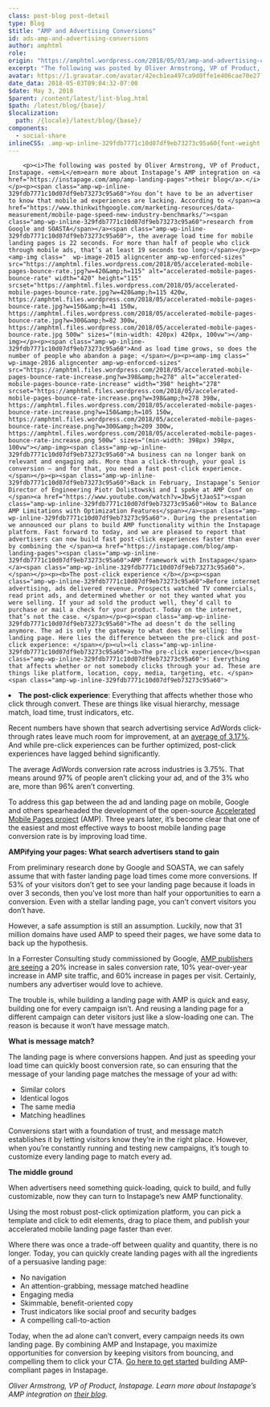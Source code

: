 ```yaml
---
class: post-blog post-detail
type: Blog
$title: "AMP and Advertising Conversions"
id: ads-amp-and-advertising-conversions
author: amphtml
role: 
origin: "https://amphtml.wordpress.com/2018/05/03/amp-and-advertising-conversions/amp/"
excerpt: "The following was posted by Oliver Armstrong, VP of Product, Instapage. Learn more about Instapage&#8217;s AMP integration on their blog. You don’t have to be an advertiser to know that mobile ad experiences are lacking. According to research from Google and SOASTA, the average load time for mobile landing pages is 22 seconds. For more than half [&#8230;]"
avatar: https://1.gravatar.com/avatar/42ecb1ea497ca9d0ffe1e406cae70e27?s=96&d=identicon&r=G
date_data: 2018-05-03T09:04:32-07:00
$date: May 3, 2018
$parent: /content/latest/list-blog.html
$path: /latest/blog/{base}/
$localization:
  path: /{locale}/latest/blog/{base}/
components:
  - social-share
inlineCSS: .amp-wp-inline-329fdb7771c10d07df9eb73273c95a60{font-weight:400;}
---
```


<div class="amp-wp-article-content">

		<p><i>The following was posted by Oliver Armstrong, VP of Product, Instapage. <em>L</em>earn more about Instapage’s AMP integration on <a href="https://instapage.com/amp/amp-landing-pages">their blog</a>.</i></p><p><span class="amp-wp-inline-329fdb7771c10d07df9eb73273c95a60">You don’t have to be an advertiser to know that mobile ad experiences are lacking. According to </span><a href="https://www.thinkwithgoogle.com/marketing-resources/data-measurement/mobile-page-speed-new-industry-benchmarks/"><span class="amp-wp-inline-329fdb7771c10d07df9eb73273c95a60">research from Google and SOASTA</span></a><span class="amp-wp-inline-329fdb7771c10d07df9eb73273c95a60">, the average load time for mobile landing pages is 22 seconds. For more than half of people who click through mobile ads, that’s at least 19 seconds too long:</span></p><p><amp-img class="  wp-image-2015 aligncenter amp-wp-enforced-sizes" src="https://amphtml.files.wordpress.com/2018/05/accelerated-mobile-pages-bounce-rate.jpg?w=420&amp;h=115" alt="accelerated-mobile-pages-bounce-rate" width="420" height="115" srcset="https://amphtml.files.wordpress.com/2018/05/accelerated-mobile-pages-bounce-rate.jpg?w=420&amp;h=115 420w, https://amphtml.files.wordpress.com/2018/05/accelerated-mobile-pages-bounce-rate.jpg?w=150&amp;h=41 150w, https://amphtml.files.wordpress.com/2018/05/accelerated-mobile-pages-bounce-rate.jpg?w=300&amp;h=82 300w, https://amphtml.files.wordpress.com/2018/05/accelerated-mobile-pages-bounce-rate.jpg 500w" sizes="(min-width: 420px) 420px, 100vw"></amp-img></p><p><span class="amp-wp-inline-329fdb7771c10d07df9eb73273c95a60">And as load time grows, so does the number of people who abandon a page: </span></p><p><amp-img class="  wp-image-2016 aligncenter amp-wp-enforced-sizes" src="https://amphtml.files.wordpress.com/2018/05/accelerated-mobile-pages-bounce-rate-increase.png?w=398&amp;h=278" alt="accelerated-mobile-pages-bounce-rate-increase" width="398" height="278" srcset="https://amphtml.files.wordpress.com/2018/05/accelerated-mobile-pages-bounce-rate-increase.png?w=398&amp;h=278 398w, https://amphtml.files.wordpress.com/2018/05/accelerated-mobile-pages-bounce-rate-increase.png?w=150&amp;h=105 150w, https://amphtml.files.wordpress.com/2018/05/accelerated-mobile-pages-bounce-rate-increase.png?w=300&amp;h=209 300w, https://amphtml.files.wordpress.com/2018/05/accelerated-mobile-pages-bounce-rate-increase.png 500w" sizes="(min-width: 398px) 398px, 100vw"></amp-img><span class="amp-wp-inline-329fdb7771c10d07df9eb73273c95a60">A business can no longer bank on relevant and engaging ads. More than a click-through, your goal is conversion — and for that, you need a fast post-click experience.</span></p><p><span class="amp-wp-inline-329fdb7771c10d07df9eb73273c95a60">Back in February, Instapage’s Senior Director of Engineering Piotr Dolistowski and I spoke at AMP Conf on </span><a href="https://www.youtube.com/watch?v=JbwSjtJaoSI"><span class="amp-wp-inline-329fdb7771c10d07df9eb73273c95a60">How to Balance AMP Limitations with Optimization Features</span></a><span class="amp-wp-inline-329fdb7771c10d07df9eb73273c95a60">. During the presentation we announced our plans to build AMP functionality within the Instapage platform. Fast forward to today, and we are pleased to report that advertisers can now build fast post-click experiences faster than ever by combining the </span><a href="https://instapage.com/blog/amp-landing-pages"><span class="amp-wp-inline-329fdb7771c10d07df9eb73273c95a60">AMP framework with Instapage</span></a><span class="amp-wp-inline-329fdb7771c10d07df9eb73273c95a60">. </span></p><p><b>The post-click experience </b></p><p><span class="amp-wp-inline-329fdb7771c10d07df9eb73273c95a60">Before internet advertising, ads delivered revenue. Prospects watched TV commercials, read print ads, and determined whether or not they wanted what you were selling. If your ad sold the product well, they’d call to purchase or mail a check for your product. Today on the internet, that’s not the case. </span></p><p><span class="amp-wp-inline-329fdb7771c10d07df9eb73273c95a60">The ad doesn’t do the selling anymore. The ad is only the gateway to what does the selling: the landing page. Here lies the difference between the pre-click and post-click experience: </span></p><ul><li class="amp-wp-inline-329fdb7771c10d07df9eb73273c95a60"><b>The pre-click experience</b><span class="amp-wp-inline-329fdb7771c10d07df9eb73273c95a60">: Everything that affects whether or not somebody clicks through your ad. These are things like platform, location, copy, media, targeting, etc. </span><span class="amp-wp-inline-329fdb7771c10d07df9eb73273c95a60">
<p></p></span></li>
<li class="amp-wp-inline-329fdb7771c10d07df9eb73273c95a60"><b>The post-click experience</b><span class="amp-wp-inline-329fdb7771c10d07df9eb73273c95a60">: Everything that affects whether those who click through convert. These are things like visual hierarchy, message match, load time, trust indicators, etc.</span></li>
</ul><p><span class="amp-wp-inline-329fdb7771c10d07df9eb73273c95a60">Recent numbers have shown that search advertising service AdWords click-through rates leave much room for improvement, at an </span><a href="https://www.wordstream.com/blog/ws/2016/02/29/google-adwords-industry-benchmarks"><span class="amp-wp-inline-329fdb7771c10d07df9eb73273c95a60">average of 3.17%</span></a><span class="amp-wp-inline-329fdb7771c10d07df9eb73273c95a60">. And while pre-click experiences can be further optimized, post-click experiences have lagged behind significantly.</span></p><p><span class="amp-wp-inline-329fdb7771c10d07df9eb73273c95a60">The average AdWords conversion rate across industries is 3.75%. That means around 97% of people aren’t clicking your ad, and of the 3% who are, more than 96% aren’t converting. </span></p><p><span class="amp-wp-inline-329fdb7771c10d07df9eb73273c95a60">To address this gap between the ad and landing page on mobile, Google and others spearheaded the development of the open-source </span><a href="http://ampproject.org"><span class="amp-wp-inline-329fdb7771c10d07df9eb73273c95a60">Accelerated Mobile Pages project</span></a><span class="amp-wp-inline-329fdb7771c10d07df9eb73273c95a60"> (AMP). Three years later, it’s become clear that one of the easiest and most effective ways to boost mobile landing page conversion rate is by improving load time.</span></p><p><b>AMPifying your pages: What search advertisers stand to gain</b></p><p><span class="amp-wp-inline-329fdb7771c10d07df9eb73273c95a60">From preliminary research done by Google and SOASTA, we can safely assume that with faster landing page load times come more conversions. If 53% of your visitors don’t get to see your landing page because it loads in over 3 seconds, then you’ve lost more than half your opportunities to earn a conversion. Even with a stellar landing page, you can’t convert visitors you don’t have.</span></p><p><span class="amp-wp-inline-329fdb7771c10d07df9eb73273c95a60">However, a safe assumption is still an assumption. Luckily, now that 31 million domains have used AMP to speed their pages, we have some data to back up the hypothesis. </span></p><p><span class="amp-wp-inline-329fdb7771c10d07df9eb73273c95a60">In a Forrester Consulting study commissioned by Google, </span><a href="https://www.ampproject.org/latest/blog/the-total-economic-impact-of-amp-across-publishers-and-e-commerce/"><span class="amp-wp-inline-329fdb7771c10d07df9eb73273c95a60">AMP publishers are seeing</span></a><span class="amp-wp-inline-329fdb7771c10d07df9eb73273c95a60"> a </span><span class="amp-wp-inline-329fdb7771c10d07df9eb73273c95a60">20% increase in sales conversion rate, 10% year-over-year increase in AMP site traffic, and 60% increase in pages per visit. Certainly, numbers any advertiser would love to achieve.</span></p><p><span class="amp-wp-inline-329fdb7771c10d07df9eb73273c95a60">The trouble is, while building a landing page with AMP is quick and easy, building one for every campaign isn’t. And reusing a landing page for a different campaign can deter visitors just like a slow-loading one can. The reason is because it won’t have message match.</span></p><p><b>What is message match? </b></p><p><span class="amp-wp-inline-329fdb7771c10d07df9eb73273c95a60">The landing page is where conversions happen. And just as speeding your load time can quickly boost conversion rate, so can ensuring that the message of your landing page matches the message of your ad with: </span></p><ul><li class="amp-wp-inline-329fdb7771c10d07df9eb73273c95a60"><span class="amp-wp-inline-329fdb7771c10d07df9eb73273c95a60">Similar colors  </span></li>
<li class="amp-wp-inline-329fdb7771c10d07df9eb73273c95a60"><span class="amp-wp-inline-329fdb7771c10d07df9eb73273c95a60">Identical logos</span></li>
<li class="amp-wp-inline-329fdb7771c10d07df9eb73273c95a60"><span class="amp-wp-inline-329fdb7771c10d07df9eb73273c95a60">The same media</span></li>
<li class="amp-wp-inline-329fdb7771c10d07df9eb73273c95a60"><span class="amp-wp-inline-329fdb7771c10d07df9eb73273c95a60">Matching headlines </span></li>
</ul><p><span class="amp-wp-inline-329fdb7771c10d07df9eb73273c95a60">Conversions start with a foundation of trust, and message match establishes it by letting visitors know they’re in the right place. However, when you’re constantly running and testing new campaigns, it’s tough to customize every landing page to match every ad. </span></p><p><b>The middle ground</b></p><p><span class="amp-wp-inline-329fdb7771c10d07df9eb73273c95a60">When advertisers need something quick-loading, quick to build, and fully customizable, now they can turn to Instapage’s new AMP functionality. </span></p><p><span class="amp-wp-inline-329fdb7771c10d07df9eb73273c95a60">Using the most robust post-click optimization platform, you can pick a template and click to edit elements, drag to place them, and publish your accelerated mobile landing page faster than ever. </span></p><p><span class="amp-wp-inline-329fdb7771c10d07df9eb73273c95a60">Where there was once a trade-off between quality and quantity, there is no longer. Today, you can quickly create landing pages with all the ingredients of a persuasive landing page: </span></p><ul><li class="amp-wp-inline-329fdb7771c10d07df9eb73273c95a60"><span class="amp-wp-inline-329fdb7771c10d07df9eb73273c95a60">No navigation</span></li>
<li class="amp-wp-inline-329fdb7771c10d07df9eb73273c95a60"><span class="amp-wp-inline-329fdb7771c10d07df9eb73273c95a60">An attention-grabbing, message matched headline </span></li>
<li class="amp-wp-inline-329fdb7771c10d07df9eb73273c95a60"><span class="amp-wp-inline-329fdb7771c10d07df9eb73273c95a60">Engaging media</span></li>
<li class="amp-wp-inline-329fdb7771c10d07df9eb73273c95a60"><span class="amp-wp-inline-329fdb7771c10d07df9eb73273c95a60">Skimmable, benefit-oriented copy</span></li>
<li class="amp-wp-inline-329fdb7771c10d07df9eb73273c95a60"><span class="amp-wp-inline-329fdb7771c10d07df9eb73273c95a60">Trust indicators like social proof and security badges</span></li>
<li class="amp-wp-inline-329fdb7771c10d07df9eb73273c95a60"><span class="amp-wp-inline-329fdb7771c10d07df9eb73273c95a60">A compelling call-to-action</span></li>
</ul><p><span class="amp-wp-inline-329fdb7771c10d07df9eb73273c95a60">Today, when the ad alone can’t convert, every campaign needs its own landing page. By combining AMP and Instapage, you maximize opportunities for conversion by keeping visitors from bouncing, and compelling them to click your CTA. </span><a href="https://www.instapage.com/amp-landing-pages"><span class="amp-wp-inline-329fdb7771c10d07df9eb73273c95a60">Go here to get started</span></a><span class="amp-wp-inline-329fdb7771c10d07df9eb73273c95a60"> building AMP-compliant pages in Instapage.</span></p><p><em>Oliver Armstrong, VP of Product, Instapage. L</em><i>earn more about Instapage’s AMP integration on <a href="https://instapage.com/amp/amp-landing-pages">their blog</a>.</i></p>	</div>

	

</div>

